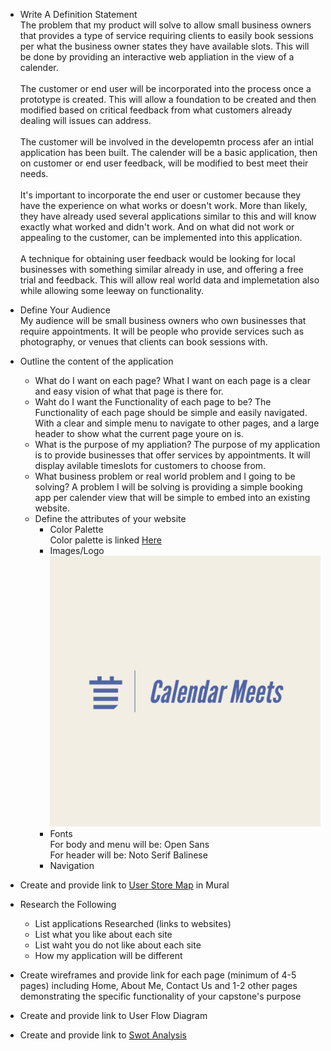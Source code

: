 * Write A Definition Statement <br>
The problem that my product will solve to allow small business owners that provides a type of service requiring clients to easily book sessions per what the business owner states they have available slots.  This will be done by providing an interactive web appliation in the view of a calender.<br><br>
The customer or end user will be incorporated into the process once a prototype is created.  This will allow a foundation to be created and then modified based on critical feedback from what customers already dealing will issues can address.<br><br>
The customer will be involved in the developemtn process afer an intial application has been built.  The calender will be a basic application, then on customer or end user feedback, will be modified to best meet their needs.<br><br>
It's important to incorporate the end user or customer because they have the experience on what works or doesn't work.  More than likely, they have already used several applications similar to this and will know exactly what worked and didn't work.  And on what did not work or appealing to the customer, can be implemented into this application.<br><br>
A technique for obtaining user feedback would be looking for local businesses with something similar already in use, and offering a free trial and feedback.  This will allow real world data and implemetation also while allowing some leeway on functionality. 
* Define Your Audience <br>
My audience will be small business owners who own businesses that require appointments.  It will be people who provide services such as photography, or venues that clients can book sessions with. 
* Outline the content of the application <br>
    - What do I want on each page?
    What I want on each page is a clear and easy vision of what that page is there for.
    - Waht do I want the Functionality of each page to be?
    The Functionality of each page should be simple and easily navigated. With a clear and simple menu to navigate to other pages, and a large header to show what the current page youre on is. 
    - What is the purpose of my appliation?
    The purpose of my application is to provide businesses that offer services by appointments.  It will display avilable timeslots for customers to choose from.
    - What business problem or real world problem and I going to be solving?
    A problem I will be solving is providing a simple booking app per calender view that will be simple to embed into an existing website. 
    - Define the attributes of your website
        - Color Palette <br>
        Color palette is linked [Here](https://coolors.co/5d0462-40798c-dddbcb)
        - Images/Logo<br>
        ![Image](https://github.com/danielascott/Capstone/blob/development/docs/Calendar%20Meets-logos.jpeg)
        - Fonts<br>
        For body and menu will be: Open Sans<br>
        For header will be: Noto Serif Balinese
        - Navigation
* Create and provide link to [User Store Map](www.google.com) in Mural<br>

* Research the Following
    - List applications Researched (links to websites)
    - List what you like about each site
    - List waht you do not like about each site
    - How my application will be different<br>

* Create wireframes and provide link for each page (minimum of 4-5 pages) including Home, About Me, Contact Us and 1-2 other pages demonstrating the specific functionality of your capstone's purpose<br>

* Create and provide link to User Flow Diagram

* Create and provide link to [Swot Analysis](https://docs.google.com/document/d/1K5ix6TZr2l2LnPKNnVj8PRzfkQoVlEwFBbynrA5aj44/edit)<br>